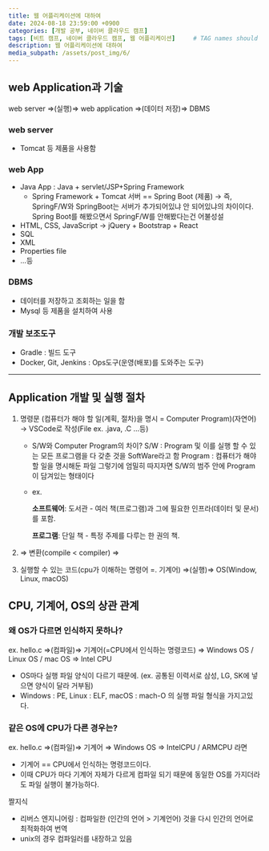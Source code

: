 ```yaml
---
title: 웹 어플리케이션에 대하여
date: 2024-08-18 23:59:00 +0900
categories: [개발 공부, 네이버 클라우드 캠프]
tags: [비트 캠프, 네이버 클라우드 캠프, 웹 어플리케이션]     # TAG names should always be lowercase
description: 웹 어플리케이션에 대하여
media_subpath: /assets/post_img/6/
---
```


## web Application과 기술
web server ⇒(실행)⇒ web application ⇒(데이터 저장)⇒ DBMS

### web server
- Tomcat 등 제품을 사용함

### web App

- Java App : Java + servlet/JSP+Spring Framework
    - Spring Framework + Tomcat 서버 == Spring Boot (제품)
    → 즉, SpringF/W와 SpringBoot는 서버가 추가되어있냐 안 되어있냐의 차이이다.
         Spring Boot를 해봤으면서 SpringF/W를 안해봤다는건 어불성설
- HTML, CSS, JavaScript → jQuery + Bootstrap + React
- SQL
- XML
- Properties file
- …등

### DBMS

- 데이터를 저장하고 조회하는 일을 함
- Mysql 등 제품을 설치하여 사용

### 개발 보조도구

- Gradle : 빌드 도구
- Docker, Git, Jenkins : Ops도구(운영(배포)를 도와주는 도구)

---

## Application 개발 및 실행 절차

1. 명령문 (컴퓨터가 해야 할 일(계획, 절차)을 명시 = Computer Program)(자연어)
→ VSCode로 작성(File ex. .java, .C …등)
    - S/W와 Computer Program의 차이?
    S/W : Program 및 이를 실행 할 수 있는 모든 프로그램을 다 갖춘 것을 SoftWare라고 함
    Program :  컴퓨터가 해야할 일을 명시해둔 파일
    그렇기에 엄밀히 따지자면 S/W의 범주 안에 Program이 담겨있는 형태이다
    - ex.
        
        **소프트웨어**: 도서관 - 여러 책(프로그램)과 그에 필요한 인프라(데이터 및 문서)를 포함.
        
        **프로그램**: 단일 책 - 특정 주제를 다루는 한 권의 책.
        
2. ⇒ 변환(compile < compiler) ⇒
3. 실행할 수 있는 코드(cpu가 이해하는 명령어 =. 기계어) ⇒(실행)⇒ OS(Window, Linux, macOS)

## CPU, 기계어, OS의 상관 관계

### 왜 OS가 다르면 인식하지 못하나?

ex. hello.c ⇒(컴파일)⇒ 기계어(=CPU에서 인식하는 명령코드) ⇒
      Windows OS / Linux OS / mac OS ⇒ Intel CPU

- OS마다 실행 파일 양식이 다르기 때문에. (ex. 공통된 이력서로 삼성, LG, SK에 넣으면 양식이 달라 거부됨)
- Windows : PE, Linux : ELF, macOS : mach-O 의 실행 파일 형식을 가지고있다.

### 같은 OS에 CPU가 다른 경우는?

ex. hello.c ⇒(컴파일)⇒ 기계어 ⇒ Windows OS ⇒ IntelCPU / ARMCPU 라면

- 기계어 == CPU에서 인식하는 명령코드이다.
- 이때 CPU가 마다 기계어 자체가 다르게 컴파일 되기 때문에 동일한 OS를 가지더라도
파일 실행이 불가능하다.

<detail>
<summary>짤지식</summary>

- 리버스 엔지니어링 : 컴파일한 (인간의 언어 > 기계언어) 것을 다시 인간의 언어로 최적화하여 번역   
- unix의 경우 컴파일러를 내장하고 있음
</detail>